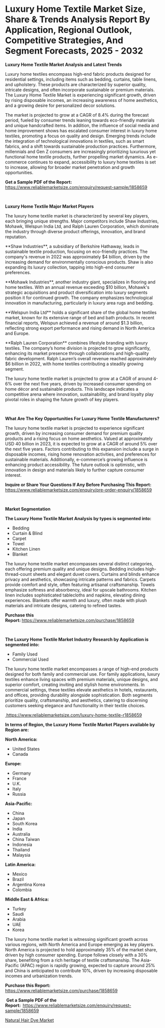 <p><h1>Luxury Home Textile Market Size, Share & Trends Analysis Report By Application, Regional Outlook, Competitive Strategies, And Segment Forecasts, 2025 - 2032</h1></p><p><strong>Luxury Home Textile Market Analysis and Latest Trends</strong></p>
<p><p>Luxury home textiles encompass high-end fabric products designed for residential settings, including items such as bedding, curtains, table linens, and upholstery. These products are characterized by superior quality, intricate designs, and often incorporate sustainable or premium materials. The Luxury Home Textile Market is experiencing significant growth, driven by rising disposable incomes, an increasing awareness of home aesthetics, and a growing desire for personalized decor solutions.</p><p>The market is projected to grow at a CAGR of 8.4% during the forecast period, fueled by consumer trends leaning towards eco-friendly materials and unique handcrafted items. In addition, the influence of social media and home improvement shows has escalated consumer interest in luxury home textiles, promoting a focus on quality and design. Emerging trends include the integration of technological innovations in textiles, such as smart fabrics, and a shift towards sustainable production practices. Furthermore, millennials and Gen Z consumers are increasingly prioritizing luxurious yet functional home textile products, further propelling market dynamics. As e-commerce continues to expand, accessibility to luxury home textiles is set to increase, allowing for broader market penetration and growth opportunities.</p></p>
<p><strong>Get a Sample PDF of the Report:&nbsp;</strong> <a href="https://www.reliablemarketsize.com/enquiry/request-sample/1858659?utm_campaign=2272&utm_medium=2&utm_source=Github&utm_content=ia&utm_term=07022025&utm_id=luxury-home-textile">https://www.reliablemarketsize.com/enquiry/request-sample/1858659</a></p>
<p>&nbsp;</p>
<p><strong>Luxury Home Textile Major Market Players</strong></p>
<p><p>The luxury home textile market is characterized by several key players, each bringing unique strengths. Major competitors include Shaw Industries, Mohawk, Welspun India Ltd, and Ralph Lauren Corporation, which dominate the industry through diverse product offerings, innovation, and brand reputation.</p><p>**Shaw Industries**, a subsidiary of Berkshire Hathaway, leads in sustainable textile production, focusing on eco-friendly practices. The company's revenue in 2022 was approximately $4 billion, driven by the increasing demand for environmentally conscious products. Shaw is also expanding its luxury collection, tapping into high-end consumer preferences.</p><p>**Mohawk Industries**, another industry giant, specializes in flooring and home textiles. With an annual revenue exceeding $10 billion, Mohawk's strategic acquisitions and product diversification into luxury segments position it for continued growth. The company emphasizes technological innovation in manufacturing, particularly in luxury area rugs and bedding.</p><p>**Welspun India Ltd** holds a significant share of the global home textiles market, known for its extensive range of bed and bath products. In recent financial reports, Welspun achieved a revenue of around $1.3 billion, reflecting strong export performance and rising demand in North America and Europe.</p><p>**Ralph Lauren Corporation** combines lifestyle branding with luxury textiles. The company’s home division is projected to grow significantly, enhancing its market presence through collaborations and high-quality fabric development. Ralph Lauren’s overall revenue reached approximately $6 billion in 2022, with home textiles contributing a steadily growing segment.</p><p>The luxury home textile market is projected to grow at a CAGR of around 4-6% over the next five years, driven by increased consumer spending on home décor and sustainable products. This landscape indicates a competitive arena where innovation, sustainability, and brand loyalty play pivotal roles in shaping the future growth of key players.</p></p>
<p>&nbsp;</p>
<p><strong>What Are The Key Opportunities For Luxury Home Textile Manufacturers?</strong></p>
<p><p>The luxury home textile market is projected to experience significant growth, driven by increasing consumer demand for premium quality products and a rising focus on home aesthetics. Valued at approximately USD 40 billion in 2023, it is expected to grow at a CAGR of around 5% over the next five years. Factors contributing to this expansion include a surge in disposable incomes, rising home renovation activities, and preferences for sustainable materials. Additionally, e-commerce’s growing influence is enhancing product accessibility. The future outlook is optimistic, with innovation in design and materials likely to further capture consumer interest.</p></p>
<p><strong>Inquire or Share Your Questions If Any Before Purchasing This Report:</strong> <a href="https://www.reliablemarketsize.com/enquiry/pre-order-enquiry/1858659?utm_campaign=2272&utm_medium=2&utm_source=Github&utm_content=ia&utm_term=07022025&utm_id=luxury-home-textile">https://www.reliablemarketsize.com/enquiry/pre-order-enquiry/1858659</a></p>
<p>&nbsp;</p>
<p><strong>Market Segmentation</strong></p>
<p><strong>The Luxury Home Textile Market Analysis by types is segmented into:</strong></p>
<p><ul><li>Bedding</li><li>Curtain & Blind</li><li>Carpet</li><li>Towel</li><li>Kitchen Linen</li><li>Blanket</li></ul></p>
<p><p>The luxury home textile market encompasses several distinct categories, each offering premium quality and unique designs. Bedding includes high-thread-count sheets and elegant duvet covers. Curtains and blinds enhance privacy and aesthetics, showcasing intricate patterns and fabrics. Carpets provide comfort and style, often featuring artisanal craftsmanship. Towels emphasize softness and absorbency, ideal for upscale bathrooms. Kitchen linen includes sophisticated tablecloths and napkins, elevating dining experiences. Blankets offer warmth and luxury, often made with plush materials and intricate designs, catering to refined tastes.</p></p>
<p><strong>Purchase this Report:&nbsp;</strong><a href="https://www.reliablemarketsize.com/purchase/1858659?utm_campaign=2272&utm_medium=2&utm_source=Github&utm_content=ia&utm_term=07022025&utm_id=luxury-home-textile">https://www.reliablemarketsize.com/purchase/1858659</a></p>
<p>&nbsp;</p>
<p><strong>The Luxury Home Textile Market Industry Research by Application is segmented into:</strong></p>
<p><ul><li>Family Used</li><li>Commercial Used</li></ul></p>
<p><p>The luxury home textile market encompasses a range of high-end products designed for both family and commercial use. For family applications, luxury textiles enhance living spaces with premium materials, unique designs, and superior comfort, creating inviting and stylish home environments. In commercial settings, these textiles elevate aesthetics in hotels, restaurants, and offices, providing durability alongside sophistication. Both segments prioritize quality, craftsmanship, and aesthetics, catering to discerning customers seeking elegance and functionality in their textile choices.</p></p>
<p><a href="https://www.reliablemarketsize.com/luxury-home-textile-r1858659?utm_campaign=2272&utm_medium=2&utm_source=Github&utm_content=ia&utm_term=07022025&utm_id=luxury-home-textile">&nbsp;https://www.reliablemarketsize.com/luxury-home-textile-r1858659</a></p>
<p><strong>In terms of Region, the Luxury Home Textile Market Players available by Region are:</strong></p>
<p>
    <p> <strong> North America: </strong>
        <ul>
            <li>United States</li>
            <li>Canada</li>
        </ul>
        </p> 
    <p> <strong> Europe: </strong>
        <ul>
            <li>Germany</li>
            <li>France</li>
            <li>U.K.</li>
            <li>Italy</li>
            <li>Russia</li>
        </ul>
        </p> 
    <p> <strong> Asia-Pacific: </strong>
        <ul>
            <li>China</li>
            <li>Japan</li>
            <li>South Korea</li>
            <li>India</li>
            <li>Australia</li>
            <li>China Taiwan</li>
            <li>Indonesia</li>
            <li>Thailand</li>
            <li>Malaysia</li>
        </ul>
        </p> 
    <p> <strong> Latin America: </strong>
        <ul>
            <li>Mexico</li>
            <li>Brazil</li>
            <li>Argentina Korea</li>
            <li>Colombia</li>
        </ul>
        </p> 
    <p> <strong> Middle East & Africa: </strong>
        <ul>
            <li>Turkey</li>
            <li>Saudi</li>
            <li>Arabia</li>
            <li>UAE</li>
            <li>Korea</li>
        </ul>
    </p>
    </p>
<p><p>The luxury home textile market is witnessing significant growth across various regions, with North America and Europe emerging as key players. North America is projected to hold approximately 35% of the market share, driven by high consumer spending. Europe follows closely with a 30% share, benefiting from a rich heritage of textile craftsmanship. The Asia-Pacific (APAC) region is rapidly growing, expected to capture around 25% and China is anticipated to contribute 10%, driven by increasing disposable incomes and urbanization trends.</p></p>
<p><strong>Purchase this Report: </strong><a href="https://www.reliablemarketsize.com/purchase/1858659?utm_campaign=2272&utm_medium=2&utm_source=Github&utm_content=ia&utm_term=07022025&utm_id=luxury-home-textile">https://www.reliablemarketsize.com/purchase/1858659</a></p>
<p>&nbsp;<strong>Get a Sample PDF of the Report:&nbsp;&nbsp;</strong><a href="https://www.reliablemarketsize.com/enquiry/request-sample/1858659?utm_campaign=2272&utm_medium=2&utm_source=Github&utm_content=ia&utm_term=07022025&utm_id=luxury-home-textile">https://www.reliablemarketsize.com/enquiry/request-sample/1858659</a></p>
<p><strong></strong></p>
<p><p><a href="https://github.com/AlisaRowe24/Market-Research-Report-List-1/blob/main/natural-hair-dye-market.md?utm_campaign=2272&utm_medium=2&utm_source=Github&utm_content=ia&utm_term=07022025&utm_id=luxury-home-textile">Natural Hair Dye Market</a></p></p>